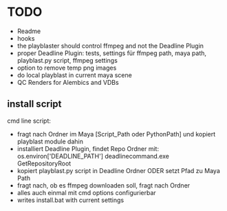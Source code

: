 # TODO
- Readme
- hooks
- the playblaster should control ffmpeg and not the Deadline Plugin
- proper Deadline Plugin: tests, settings für ffmpeg path, maya path, playblast.py script, ffmpeg settings
- option to remove temp png images
- do local playblast in current maya scene
- QC Renders for Alembics and VDBs
## install script
cmd line script:
- fragt nach Ordner im Maya [Script_Path oder PythonPath] und kopiert playblast module dahin 
- installiert Deadline Plugin, findet Repo Ordner mit: os.environ['DEADLINE_PATH'] deadlinecommand.exe GetRepositoryRoot
- kopiert playblast.py script in Deadline Ordner ODER setzt Pfad zu Maya Path
- fragt nach, ob es ffmpeg downloaden soll, fragt nach Ordner
- alles auch einmal mit cmd options configurierbar
- writes install.bat with current settings

